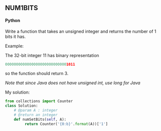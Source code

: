 ## NUM1BITS
#### Python

Write a function that takes an unsigned integer and returns the number of 1 bits it has.

Example:

The 32-bit integer 11 has binary representation
```python
00000000000000000000000000001011
```
so the function should return 3.

_Note that since Java does not have unsigned int, use long for Java_



My solution:

```python
from collections import Counter
class Solution:
    # @param A : integer
    # @return an integer
    def numSetBits(self, A):
         return Counter('{0:b}'.format(A))['1']

```